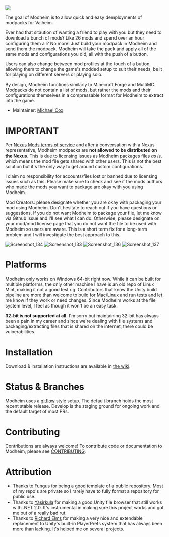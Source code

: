 ![](https://user-images.githubusercontent.com/31874317/131747360-726dd30d-d2a0-4e79-ab89-5c090eb86d1a.png)


The goal of Modheim is to allow quick and easy demployments of modpacks for Valheim. 

Ever had that sitaution of wanting a friend to play with you but they need to download a bunch of mods? Like 26 mods and spend over an hour configuring them all? No more! Just build your modpack in Modheim and send them the modpack. Modheim will take the pack and apply all of the same mods and configurations you did, all with the push of a button. 

Users can also change between mod profiles at the touch of a button, allowing them to change the game's modded setup to suit their needs, be it for playing on different servers or playing solo. 

By design, Modheim functions similarly to Minecraft Forge and MultiMC. Modpacks do not contain a list of mods, but rather the mods and their configurations themselves in a compressable format for Modheim to extract into the game.

- Maintainer: [Michael Cox](https://github.com/Arylos07)

IMPORTANT
============
Per [Nexus Mods terms of service](https://help.nexusmods.com/article/18-terms-of-service#content) and after a conversation with a Nexus representative, Modheim modpacks are **not allowed to be distributed on the Nexus**. This is due to licensing issues as Modheim packages files *as is*, which means the mod file gets shared with other users. This is not the best solution but it's the only way to get around custom configurations. 

I claim no responsibility for accounts/files lost or banned due to licensing issues such as this. Please make sure to check and see if the mods authors who made the mods you want to package are okay with you using Modheim. 

Mod Creators: please designate whether you are okay with packaging your mod using Modheim. Don't hesitate to reach out if you have questions or suggestions. If you do not want Modheim to package your file, let me know via Github issue and I'll see what I can do. Otherwise, please designate on your mod/mod license page that you do not want the file to be used with Modheim so users are aware. This is a short term fix for a long-term problem and I will investigate the best approach to this.


![Screenshot_134](https://user-images.githubusercontent.com/31874317/131731009-cee748b1-66f4-42b1-af25-b820d04fb2e2.png)
![Screenshot_133](https://user-images.githubusercontent.com/31874317/131731020-5d121b5b-38d4-4a82-89fa-9be9101e9dff.png)
![Screenshot_136](https://user-images.githubusercontent.com/31874317/131731026-bc72fb35-6654-4175-9f3b-d4bbf39b74ac.png)
![Screenshot_137](https://user-images.githubusercontent.com/31874317/131731086-64918a69-06f0-4e20-8699-d1b9a2d0d45e.png)


Platforms
============
Modheim only works on Windows 64-bit right now. While it can be built for multiple platforms, the only other machine I have is an old repo of Linux Mint, making it not a good test rig. 
Contributors that know the Unity build pipeline are more than welcome to build for Mac/Linux and run tests and let me know if they work or need changes. Since Modheim works at the file system level, I feel as though it won't be an easy task. 

**32-bit is not supported at all.** I'm sorry but maintaining 32-bit has always been a pain in my career and since we're dealing with file systems and packaging/extracting files that is shared on the internet, there could be vulnerabilities.

Installation
============

Download & installation instructions are available in [the wiki](https://github.com/Arylos07/Modheim/wiki/how_to_use#how-do-i-install-modheim).

Status & Branches
=================

Modheim uses a [gitflow](https://nvie.com/posts/a-successful-git-branching-model/) style setup. The default branch holds the most recent stable release. Develop is the staging ground for ongoing work and the default target of most PRs. 

Contributing
============

Contributions are always welcome!
To contribute code or documentation to Modheim, please see [CONTRIBUTING](https://github.com/Arylos07/Modheim/blob/master/CONTRIBUTING.md).

Attribution
============

* Thanks to [Fungus](https://github.com/snozbot/fungus) for being a good template of a public repository. Most of my repo's are private so I rarely have to fully format a repository for public use.
* Thanks to [Yasirkula](https://github.com/yasirkula/UnitySimpleFileBrowser) for making a good Unity file browser that still works with .NET 2.0. It's instrumental in making sure this project works and got me out of a really bad rut.
* Thanks to [Richard Elms](https://github.com/richardelms/FileBasedPlayerPrefs) for making a very nice and extendable replacement to Unity's built-in PlayerPrefs system that has always been more than lacking. It's helped me on several projects.
